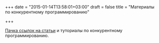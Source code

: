 +++
date = "2015-01-14T13:58:01+03:00"
draft = false
title = "Материалы по конкурентному программированию"

+++

<p><a href="https://github.com/golang/go/wiki/LearnConcurrency">Пачка ссылок на статьи</a> и туториалы по конкурентному программированию.</p>

